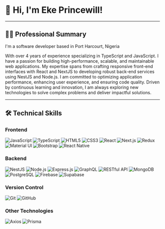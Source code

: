 # 👋 Hi, I'm Eke Princewill!

---

## 👨‍💻 Professional Summary

I'm a software developer based in Port Harcourt, Nigeria

With over 4 years of experience specializing in TypeScript and JavaScript. I have a passion for building high-performance, scalable, and maintainable web applications. My expertise spans from crafting responsive front-end interfaces with React and NextJS to developing robust back-end services using NestJS and Node.js. I am committed to optimizing application performance, enhancing user experience, and ensuring code quality. Driven by continuous learning and innovation, I am always exploring new technologies to solve complex problems and deliver impactful solutions.

---

## 🛠️ Technical Skills

### **Frontend**
![JavaScript](https://img.shields.io/badge/JavaScript-FFD700?style=flat&logo=javascript) ![TypeScript](https://img.shields.io/badge/TypeScript-3178C6?style=flat&logo=typescript) ![HTML5](https://img.shields.io/badge/HTML5-E34F26?style=flat&logo=html5) ![CSS3](https://img.shields.io/badge/CSS3-1572B6?style=flat&logo=css3) ![React](https://img.shields.io/badge/React-61DAFB?style=flat&logo=react) ![Next.js](https://img.shields.io/badge/Next.js-000000?style=flat&logo=nextdotjs) ![Redux](https://img.shields.io/badge/Redux-764ABC?style=flat&logo=redux) ![Material UI](https://img.shields.io/badge/Material_UI-0081CB?style=flat&logo=mui) ![Bootstrap](https://img.shields.io/badge/Bootstrap-7952B3?style=flat&logo=bootstrap) ![React Native](https://img.shields.io/badge/React_Native-61DAFB?style=flat&logo=react) 

### **Backend**
![NestJS](https://img.shields.io/badge/NestJS-E0234E?style=flat&logo=nestjs) ![Node.js](https://img.shields.io/badge/Node.js-339933?style=flat&logo=node.js) ![Express.js](https://img.shields.io/badge/Express.js-000000?style=flat&logo=express) ![GraphQL](https://img.shields.io/badge/GraphQL-E10098?style=flat&logo=graphql) ![RESTful API](https://img.shields.io/badge/RESTful%20API-FF7F50?style=flat&logo=api) ![MongoDB](https://img.shields.io/badge/MongoDB-47A248?style=flat&logo=mongodb) ![PostgreSQL](https://img.shields.io/badge/PostgreSQL-336791?style=flat&logo=postgresql) ![Firebase](https://img.shields.io/badge/Firebase-FFCA28?style=flat&logo=firebase) ![Supabase](https://img.shields.io/badge/Supabase-3ECF8E?style=flat&logo=supabase)

### **Version Control**
![Git](https://img.shields.io/badge/Git-F05032?style=flat&logo=git) ![GitHub](https://img.shields.io/badge/GitHub-181717?style=flat&logo=github)

### **Other Technologies**
![Axios](https://img.shields.io/badge/Axios-5A29E5?style=flat&logo=axios) ![Prisma](https://img.shields.io/badge/Prisma-2D3748?style=flat&logo=prisma)
